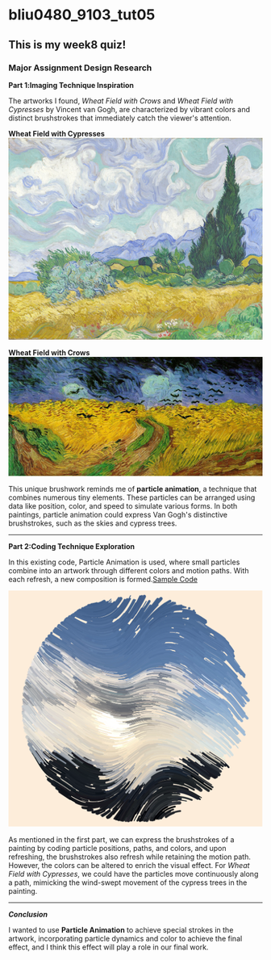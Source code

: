 # bliu0480_9103_tut05

## This is my week8 quiz!
### Major Assignment Design Research

**Part 1:lmaging Technique Inspiration**

The artworks I found, *Wheat Field with Crows* and *Wheat Field with Cypresses* by Vincent van Gogh, are characterized by vibrant colors and distinct brushstrokes that immediately catch the viewer's attention. 

**Wheat Field with Cypresses**
![Wheat Field with Cypresses](readmeImages/Wheat_Field_with_Cypresses.jpg)

**Wheat Field with Crows**
![An image of Wheat Field with Crows](readmeImages/Wheat_Field_with_Crows.jpg)

This unique brushwork reminds me of **particle animation**, a technique that combines numerous tiny elements. These particles can be arranged using data like position, color, and speed to simulate various forms. In both paintings, particle animation could express Van Gogh's distinctive brushstrokes, such as the skies and cypress trees.

---

**Part 2:Coding Technique Exploration**

In this existing code, Particle Animation is used, where small particles combine into an artwork through different colors and motion paths. With each refresh, a new composition is formed.[Sample Code](https://openprocessing.org/sketch/2232980)

![Sample code](readmeImages/sample_code.png)

As mentioned in the first part, we can express the brushstrokes of a painting by coding particle positions, paths, and colors, and upon refreshing, the brushstrokes also refresh while retaining the motion path. However, the colors can be altered to enrich the visual effect. For *Wheat Field with Cypresses*, we could have the particles move continuously along a path, mimicking the wind-swept movement of the cypress trees in the painting.

---

***Conclusion***

I wanted to use **Particle Animation** to achieve special strokes in the artwork, incorporating particle dynamics and color to achieve the final effect, and I think this effect will play a role in our final work.